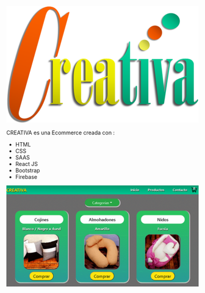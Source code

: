 ![GitHub Logo](./src/img/logo.png)

CREATIVA es una Ecommerce creada con :

* HTML
* CSS
* SAAS
* React JS
* Bootstrap
* Firebase

![GitHub Logo](./src/img/compra.gif)
